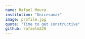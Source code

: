 ```yaml
---
name: Rafael Moura
institution: "Unicesumar"
image: profile.jpg
quote: "Time to get Constructive"
github: rafaelm229
---
```

